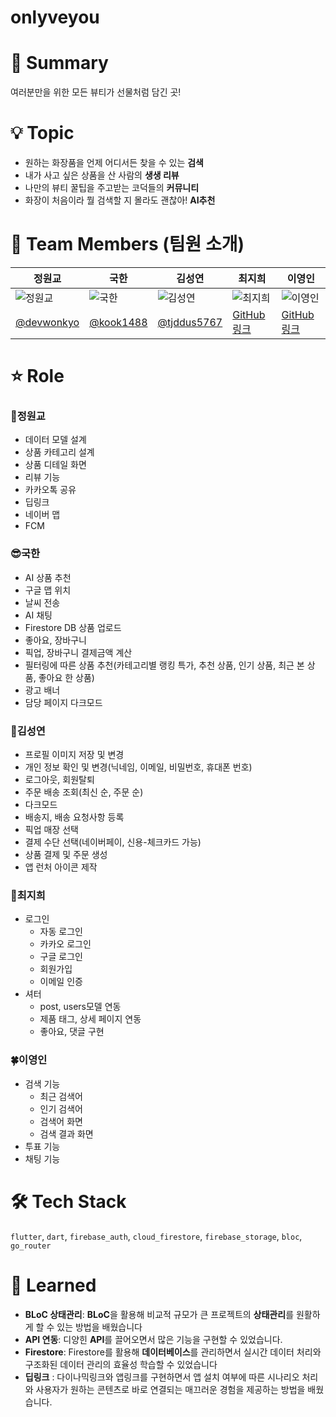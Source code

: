 # onlyveyou



# 📝 Summary

여러분만을 위한 모든 뷰티가 선물처럼 담긴 곳!



# 💡 Topic

- 원하는 화장품을 언제 어디서든 찾을 수 있는 **검색**
- 내가 사고 싶은 상품을 산 사람의 **생생 리뷰**
- 나만의 뷰티 꿀팁을 주고받는 코덕들의 **커뮤니티**
- 화장이 처음이라 뭘 검색할 지 몰라도 괜찮아! **AI추천**


# 🧑 Team Members (팀원 소개)

| 정원교      | 국한        | 김성연      | 최지희      | 이영인      |
|-------------|-------------|-------------|-------------|-------------|
| ![정원교](이미지_링크) | ![국한](이미지_링크) | ![김성연](이미지_링크) | ![최지희](이미지_링크) | ![이영인](이미지_링크) |
| [@devwonkyo](https://github.com/devwonkyo) | [@kook1488](https://github.com/kook1488) | [@tjddus5767](https://github.com/tjddus5767) | [GitHub 링크](https://github.com/) | [GitHub 링크](https://github.com/) |



# ⭐ Role


### 🍊정원교
- 데이터 모델 설계
- 상품 카테고리 설계
- 상품 디테일 화면
- 리뷰 기능
- 카카오톡 공유
- 딥링크
- 네이버 맵
- FCM

### 😎국한
- AI 상품 추천
- 구글 맵 위치
- 날씨 전송
- AI 채팅
- Firestore DB 상품 업로드
- 좋아요, 장바구니
- 픽업, 장바구니 결제금액 계산
- 필터링에 따른 상품 추천(카테고리별 랭킹 특가, 추천 상품, 인기 상품, 최근 본 상품, 좋아요 한 상품)
- 광고 배너
- 담당 페이지 다크모드

### 👻김성연
- 프로필 이미지 저장 및 변경
- 개인 정보 확인 및 변경(닉네임, 이메일, 비밀번호, 휴대폰 번호)
- 로그아웃, 회원탈퇴
- 주문 배송 조회(최신 순, 주문 순)
- 다크모드
- 배송지, 배송 요청사항 등록
- 픽업 매장 선택
- 결제 수단 선택(네이버페이, 신용-체크카드 가능)
- 상품 결제 및 주문 생성
- 앱 런처 아이콘 제작

### 🐬최지희
- 로그인
    - 자동 로그인
    - 카카오 로그인
    - 구글 로그인
    - 회원가입
    - 이메일 인증
- 셔터
    - post, users모델 연동
    - 제품 태그, 상세 페이지 연동
    - 좋아요, 댓글 구현


### 🍀이영인
- 검색 기능
    - 최근 검색어
    - 인기 검색어
    - 검색어 화면
    - 검색 결과 화면
- 투표 기능
- 채팅 기능

# 🛠 Tech Stack

`flutter`, `dart`, `firebase_auth`, `cloud_firestore`, `firebase_storage`, `bloc`, `go_router`



# 🤔 Learned

- **BLoC 상태관리**: **BLoC**을 활용해 비교적 규모가 큰 프로젝트의 **상태관리**를 원활하게 할 수 있는 방법을 배웠습니다
- **API 연동**: 디양힌 **API**를 끌어오면서 많은 기능을 구현할 수 있었습니다.
- **Firestore**: Firestore를 활용해 **데이터베이스**를 관리하면서 실시간 데이터 처리와 구조화된 데이터 관리의 효율성 학습할 수 있었습니다
- **딥링크** : 다이나믹링크와 앱링크를 구현하면서 앱 설치 여부에 따른 시나리오 처리와 사용자가 원하는 콘텐츠로 바로 연결되는 매끄러운 경험을 제공하는 방법을 배웠습니다.



